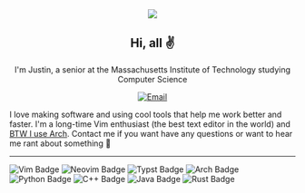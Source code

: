 <div align="center">
  
<img src="https://capsule-render.vercel.app/api?type=waving&height=200&color=0:6096B4,100:BDCDD6&text=dismint&fontAlignY=30&desc=TJHSST%20|%20MIT&descAlignY=50&fontColor=252525">

## Hi, all ✌️

I'm Justin, a senior at the Massachusetts Institute of Technology studying Computer Science

[![Email](https://img.shields.io/badge/EMAIL-mintjjc%40gmail.com-93BFCF?style=flat&logoSize=auto&labelColor=EEE9DA)](mailto:mintjjc@gmail.com)

</div>

I love making software and using cool tools that help me work better and faster. I'm a long-time Vim enthusiast (the best text editor in the world) and [BTW I use Arch](https://knowyourmeme.com/memes/btw-i-use-arch). Contact me if you want have any questions or want to hear me rant about something 📣

<div align="center" text-align="center" vertical-align="middle" display="table-cell">

<!---
[![](https://github-readme-stats.vercel.app/api?username=dismint&show_icons=true&rank_icon=github&theme=default#gh-light-mode-only)](https://github.com/anuraghazra/github-readme-stats#gh-light-mode-only)
[![](https://github-readme-stats.vercel.app/api?username=dismint&show_icons=true&rank_icon=github&theme=dark#gh-dark-mode-only)](https://github.com/anuraghazra/github-readme-stats#gh-dark-mode-only)

[![](https://github-readme-stats.vercel.app/api/top-langs/?username=dismint\&layout=donut&hide=typst&theme=default#gh-light-mode-only)](https://github.com/anuraghazra/github-readme-stats#gh-light-mode-only)
[![](https://github-readme-stats.vercel.app/api/top-langs/?username=dismint\&layout=donut&hide=typst&theme=dark#gh-dark-mode-only)](https://github.com/anuraghazra/github-readme-stats#gh-dark-mode-only)
-->

</div>

---

![Vim Badge](https://img.shields.io/badge/Vim-b9fbc0?style=flat-square&logo=Vim&logoColor=252525&logoSize=auto)
![Neovim Badge](https://img.shields.io/badge/Neovim-98f5e1?style=flat-square&logo=Neovim&logoColor=252525&logoSize=auto)
![Typst Badge](https://img.shields.io/badge/Typst-8eecf5?style=flat-square&logo=Typst&logoColor=252525&logoSize=auto)
![Arch Badge](https://img.shields.io/badge/Arch%20Linux-8eecf5?style=flat-square&logo=archlinux&logoColor=252525&logoSize=auto)
![Python Badge](https://img.shields.io/badge/Python-90dbf4?style=flat-square&logo=Python&logoColor=252525&logoSize=auto)
![C++ Badge](https://img.shields.io/badge/C%2B%2B-a3c4f3?style=flat-square&logo=C%2B%2B&logoColor=252525&logoSize=auto)
![Java Badge](https://img.shields.io/badge/Java-ffcfd2?style=flat-square&logo=CoffeeScript&logoColor=252525&logoSize=auto)
![Rust Badge](https://img.shields.io/badge/Java-fde4cf?style=flat-square&logo=Rust&logoColor=252525&logoSize=auto)

<!---
colors:

fbf8cc: yellow
fde4cf: orange
ffcfd2: red
f1c0e8: pink
cfbaf0: purple
a3c4f3: blue
90dbf4: teal
8eecf5: cyan
98f5e1: mint
b9fbc0: green
-->
